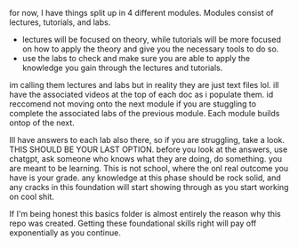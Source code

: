 for now, I have things split up in 4 different modules. Modules consist of lectures, tutorials, and labs.
- lectures will be focused on theory, while tutorials will be more focused on how to apply the theory and give you the necessary tools to do so.
- use the labs to check and make sure you are able to apply the knowledge you gain through the lectures and tutorials.

im calling them lectures and labs but in reality they are just text files lol. ill have the associated videos at the top of each doc as i populate them.
id reccomend not moving onto the next module if you are stuggling to complete the associated labs of the previous module. Each module builds ontop of the next.
 
Ill have answers to each lab also there, so if you are struggling, take a look. THIS SHOULD BE YOUR LAST OPTION.
before you look at the answers, use chatgpt, ask someone who knows what they are doing, do something. you are meant to be learning.
This is not school, where the onl real outcome you have is your grade. any knowledge at this phase should be rock solid, and any cracks in this foundation will start
showing through as you start working on cool shit.

 If I'm being honest this basics folder is almost entirely the reason why this repo was created. Getting these foundational skills right will pay off exponentially as you continue.

